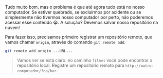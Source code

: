 Tudo muito bom, mas o problema é que até agora tudo está no nosso computador. Se estiver quebrado, se excluirmos por acidente ou se simplesmente não tivermos nosso computador por perto, não poderemos acessar esse conteúdo :sob:. A solução? Devemos salvar nosso repositório na nuvem!

Para fazer isso, precisamos primeiro registrar um repositório remoto, que vamos chamar `origin`, através do comando `git remote add`: 

``` bash
git remote add origin ...URL...
```


> Vamos ver se está claro: no caminho `filmes` você pode encontrar o repositório local. Registre um repositório remoto para `http://outro-computador/foo/bar`. 